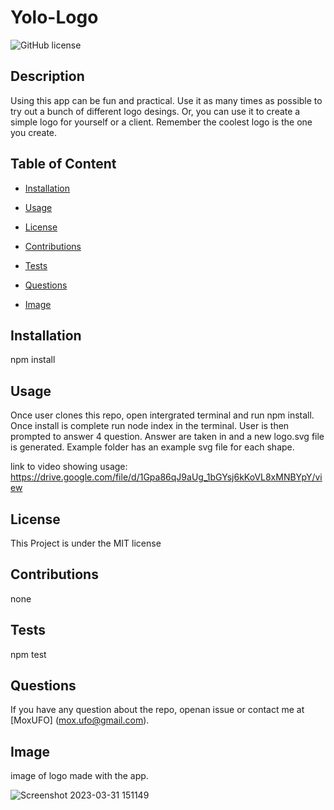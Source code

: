 # Yolo-Logo
![GitHub license](https://img.shields.io/badge/license-MIT-blue.svg)

## Description

Using this app can be fun and practical. Use it as many times as possible to try out a bunch of different logo desings. Or, you can use it to create a simple logo for yourself or a client. Remember the coolest logo is the one you create.

## Table of Content

* [Installation](#installation)

* [Usage](#usage)

* [License](#license)

* [Contributions](#contributions)

* [Tests](#tests)

* [Questions](#questions)

* [Image](#image)

## Installation

npm install

## Usage

Once user clones this repo, open intergrated terminal and run npm install. Once install is complete run node index in the terminal. User is then prompted to answer 4 question. Answer are taken in and a new logo.svg file is generated. Example folder has an example svg file for each shape.

link to video showing usage: https://drive.google.com/file/d/1Gpa86qJ9aUg_1bGYsj6kKoVL8xMNBYpY/view

## License

This Project is under the MIT license

## Contributions

none

## Tests

npm test 

## Questions

If you have any question about the repo, openan issue or contact me at [MoxUFO] (mox.ufo@gmail.com).

## Image

image of logo made with the app.


![Screenshot 2023-03-31 151149](https://user-images.githubusercontent.com/121896793/229210492-796a9e28-acab-4af9-b4a3-91e87f7e4511.png)
